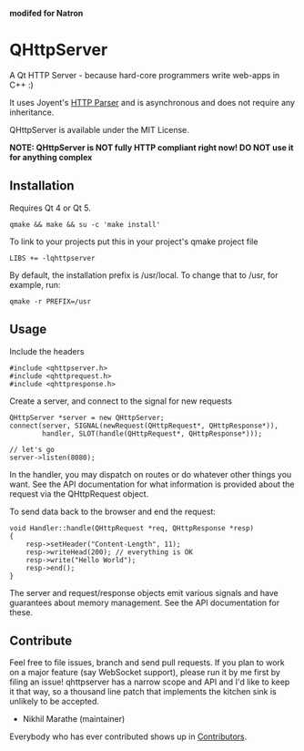 **modifed for Natron**

QHttpServer
===========

A Qt HTTP Server - because hard-core programmers write web-apps in C++ :)

It uses Joyent's [HTTP Parser](http://github.com/joyent/http-parser) and is asynchronous and does not require any inheritance.

QHttpServer is available under the MIT License.

**NOTE: QHttpServer is NOT fully HTTP compliant right now! DO NOT use it for
anything complex**

Installation
------------

Requires Qt 4 or Qt 5.

    qmake && make && su -c 'make install'

To link to your projects put this in your project's qmake project file

    LIBS += -lqhttpserver

By default, the installation prefix is /usr/local. To change that to /usr,
for example, run:

    qmake -r PREFIX=/usr

Usage
-----

Include the headers

    #include <qhttpserver.h>
    #include <qhttprequest.h>
    #include <qhttpresponse.h>

Create a server, and connect to the signal for new requests

    QHttpServer *server = new QHttpServer;
    connect(server, SIGNAL(newRequest(QHttpRequest*, QHttpResponse*)),
            handler, SLOT(handle(QHttpRequest*, QHttpResponse*)));

    // let's go
    server->listen(8080);

In the handler, you may dispatch on routes or do whatever other things
you want. See the API documentation for what information
is provided about the request via the QHttpRequest object.

To send data back to the browser and end the request:

    void Handler::handle(QHttpRequest *req, QHttpResponse *resp)
    {
    	resp->setHeader("Content-Length", 11);
    	resp->writeHead(200); // everything is OK
    	resp->write("Hello World");
    	resp->end();
    }

The server and request/response objects emit various signals
and have guarantees about memory management. See the API documentation for
these.

Contribute
----------

Feel free to file issues, branch and send pull requests. If you plan to work on a major feature (say WebSocket support), please run it by me first by filing an issue! qhttpserver has a narrow scope and API and I'd like to keep it that way, so a thousand line patch that implements the kitchen sink is unlikely to be accepted.

- Nikhil Marathe (maintainer)

Everybody who has ever contributed shows up in [Contributors](https://github.com/nikhilm/qhttpserver/graphs/contributors).
